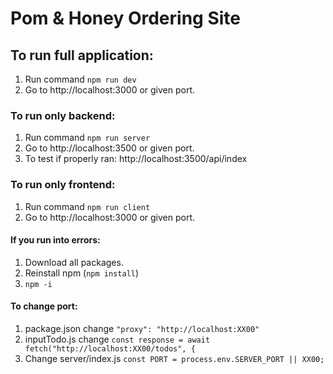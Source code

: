 # Pom & Honey Ordering Site

## To run full application:

1. Run command `npm run dev`
2. Go to http://localhost:3000 or given port.

### To run only backend:
1. Run command `npm run server`
2. Go to http://localhost:3500 or given port.
3. To test if properly ran: http://localhost:3500/api/index
 
### To run only frontend:
1. Run command `npm run client`
2. Go to http://localhost:3000 or given port.

#### If you run into errors:
1. Download all packages.
2. Reinstall npm (`npm install`)
3. `npm -i` 

#### To change port:
1. package.json change  ` "proxy": "http://localhost:XX00" `
2. inputTodo.js change `const response = await fetch("http://localhost:XX00/todos", { `
3. Change server/index.js `const PORT = process.env.SERVER_PORT || XX00;`
